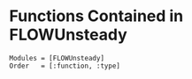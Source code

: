 # Functions Contained in FLOWUnsteady

```@autodocs
Modules = [FLOWUnsteady]
Order   = [:function, :type]
```